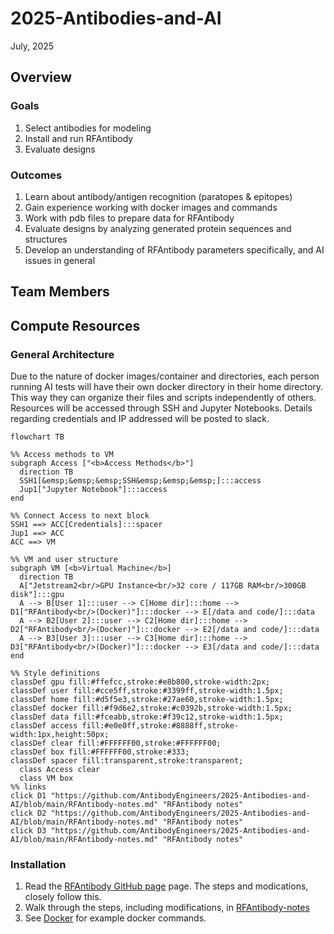 # 2025-Antibodies-and-AI
July, 2025

## Overview
### Goals
1. Select antibodies for modeling
2. Install and run RFAntibody
3. Evaluate designs
   
### Outcomes
1. Learn about antibody/antigen recognition (paratopes & epitopes)
2. Gain experience working with docker images and commands
3. Work with pdb files to prepare data for RFAntibody
4. Evaluate designs by analyzing generated protein sequences and structures
5. Develop an understanding of RFAntibody parameters specifically, and AI issues in general

## Team Members
## Compute Resources
### General Architecture

Due to the nature of docker images/container and directories, each person running AI tests will have their own docker directory in their home directory. This way they can organize their files and scripts independently of others. Resources will be accessed through SSH and Jupyter Notebooks. Details regarding credentials and IP addressed will be posted to slack. 

```mermaid
flowchart TB

%% Access methods to VM
subgraph Access ["<b>Access Methods</b>"]
  direction TB
  SSH1[&emsp;&emsp;&emsp;SSH&emsp;&emsp;&emsp;]:::access
  Jup1["Jupyter Notebook"]:::access
end

%% Connect Access to next block
SSH1 ==> ACC[Credentials]:::spacer
Jup1 ==> ACC
ACC ==> VM

%% VM and user structure
subgraph VM [<b>Virtual Machine</b>]
  direction TB
  A["Jetstream2<br/>GPU Instance<br/>32 core / 117GB RAM<br/>300GB disk"]:::gpu
  A --> B[User 1]:::user --> C[Home dir]:::home --> D1["RFAntibody<br/>(Docker)"]:::docker --> E[/data and code/]:::data
  A --> B2[User 2]:::user --> C2[Home dir]:::home --> D2["RFAntibody<br/>(Docker)"]:::docker --> E2[/data and code/]:::data
  A --> B3[User 3]:::user --> C3[Home dir]:::home --> D3["RFAntibody<br/>(Docker)"]:::docker --> E3[/data and code/]:::data
end

%% Style definitions
classDef gpu fill:#ffefcc,stroke:#e8b800,stroke-width:2px;
classDef user fill:#cce5ff,stroke:#3399ff,stroke-width:1.5px;
classDef home fill:#d5f5e3,stroke:#27ae60,stroke-width:1.5px;
classDef docker fill:#f9d6e2,stroke:#c0392b,stroke-width:1.5px;
classDef data fill:#fceabb,stroke:#f39c12,stroke-width:1.5px;
classDef access fill:#e0e0ff,stroke:#8888ff,stroke-width:1px,height:50px;
classDef clear fill:#FFFFFF00,stroke:#FFFFFF00;
classDef box fill:#FFFFFF00,stroke:#333;
classDef spacer fill:transparent,stroke:transparent;
  class Access clear
  class VM box
%% links
click D1 "https://github.com/AntibodyEngineers/2025-Antibodies-and-AI/blob/main/RFAntibody-notes.md" "RFAntibody notes"
click D2 "https://github.com/AntibodyEngineers/2025-Antibodies-and-AI/blob/main/RFAntibody-notes.md" "RFAntibody notes"
click D3 "https://github.com/AntibodyEngineers/2025-Antibodies-and-AI/blob/main/RFAntibody-notes.md" "RFAntibody notes"
```


### Installation
1. Read the [RFAntibody GitHub page](https://github.com/RosettaCommons/RFantibody) page. The steps and modications, closely follow this. 
2. Walk through the steps, including modifications, in [RFAntibody-notes](RFAntibody-notes.md#rfantibody-installation)
3. See [Docker](RFAntibody-notes.md#docker) for example docker commands.







